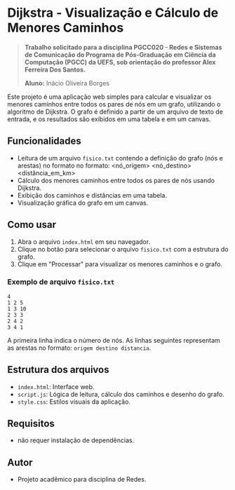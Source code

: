 # Dijkstra - Visualização e Cálculo de Menores Caminhos

> **Trabalho solicitado para a disciplina PGCC020 - Redes e Sistemas de Comunicação do Programa de Pós-Graduação em Ciência da Computação (PGCC) da UEFS, sob orientação do professor Alex Ferreira Dos Santos.**
>
> **Aluno:** Inácio Oliveira Borges

Este projeto é uma aplicação web simples para calcular e visualizar os menores caminhos entre todos os pares de nós em um grafo, utilizando o algoritmo de Dijkstra. O grafo é definido a partir de um arquivo de texto de entrada, e os resultados são exibidos em uma tabela e em um canvas.

## Funcionalidades

- Leitura de um arquivo `fisico.txt` contendo a definição do grafo (nós e arestas) no formato no formato:
  <nó_origem> <nó_destino> <distância_em_km>
- Cálculo dos menores caminhos entre todos os pares de nós usando Dijkstra.
- Exibição dos caminhos e distâncias em uma tabela.
- Visualização gráfica do grafo em um canvas.

## Como usar

1. Abra o arquivo `index.html` em seu navegador.
2. Clique no botão para selecionar o arquivo `fisico.txt` com a estrutura do grafo.
3. Clique em "Processar" para visualizar os menores caminhos e o grafo.

### Exemplo de arquivo `fisico.txt`

```
4
1 2 5
1 3 10
2 3 3
2 4 2
3 4 1
```

A primeira linha indica o número de nós. As linhas seguintes representam as arestas no formato: `origem destino distancia`.

## Estrutura dos arquivos

- `index.html`: Interface web.
- `script.js`: Lógica de leitura, cálculo dos caminhos e desenho do grafo.
- `style.css`: Estilos visuais da aplicação.

## Requisitos

- não requer instalação de dependências.

## Autor

- Projeto acadêmico para disciplina de Redes.
